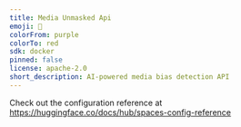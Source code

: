 ```yaml
---
title: Media Unmasked Api
emoji: 👀
colorFrom: purple
colorTo: red
sdk: docker
pinned: false
license: apache-2.0
short_description: AI-powered media bias detection API
---
```


Check out the configuration reference at https://huggingface.co/docs/hub/spaces-config-reference
